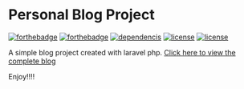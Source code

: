 # Personal Blog Project 
[![forthebadge](https://forthebadge.com/images/badges/validated-html5.svg)](https://forthebadge.com) 
[![forthebadge](https://forthebadge.com/images/badges/built-with-love.svg)](https://forthebadge.com) 
[![dependencis](https://img.shields.io/badge/dependencies-up%20to%20date-brightgreen.svg)](https://shields.io/)
[![license](https://img.shields.io/badge/license-MIT-green.svg)](https://shields.io/) 
[![license](https://img.shields.io/badge/license-MIT%2FApache--2.0-blue.svg)](https://shields.io/)

A simple blog project created with laravel php. [Click here to view the complete blog](http://nasirblog.000webhostapp.com/ "My Blog")
    
Enjoy!!!!

    


